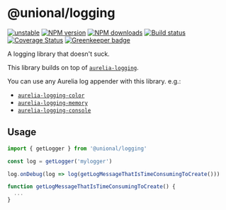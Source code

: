 # @unional/logging

[![unstable][unstable-image]][unstable-url]
[![NPM version][npm-image]][npm-url]
[![NPM downloads][downloads-image]][downloads-url]
[![Build status][travis-image]][travis-url]
[![Coverage Status][coveralls-image]][coveralls-url]
[![Greenkeeper badge](https://badges.greenkeeper.io/unional/logging.svg)](https://greenkeeper.io/)

A logging library that doesn't suck.

This library builds on top of [`aurelia-logging`](https://github.com/aurelia/logging).

You can use any Aurelia log appender with this library.
e.g.:

- [`aurelia-logging-color`](https://github.com/unional/aurelia-logging-color)
- [`aurelia-logging-memory`](https://github.com/unional/aurelia-logging-memory)
- [`aurelia-logging-console`](https://github.com/aurelia/logging-console)

## Usage

```ts
import { getLogger } from '@unional/logging'

const log = getLogger('mylogger')

log.onDebug(log => log(getLogMessageThatIsTimeConsumingToCreate()))

function getLogMessageThatIsTimeConsumingToCreate() {
  ...
}
```

[unstable-image]: http://badges.github.io/stability-badges/dist/unstable.svg
[unstable-url]: http://github.com/badges/stability-badges
[npm-image]: https://img.shields.io/npm/v/@unional/logging.svg?style=flat
[npm-url]: https://npmjs.org/package/@unional/logging
[downloads-image]: https://img.shields.io/npm/dm/@unional/logging.svg?style=flat
[downloads-url]: https://npmjs.org/package/@unional/logging
[travis-image]: https://img.shields.io/travis/unional/logging/master.svg?style=flat
[travis-url]: https://travis-ci.org/unional/logging?branch=master
[coveralls-image]: https://coveralls.io/repos/github/unional/logging/badge.svg
[coveralls-url]: https://coveralls.io/github/unional/logging
